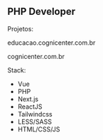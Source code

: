 ## PHP Developer

Projetos:

educacao.cognicenter.com.br

cognicenter.com.br


Stack:
* Vue
* PHP
* Next.js
* ReactJS
* Tailwindcss
* LESS/SASS
* HTML/CSS/JS


